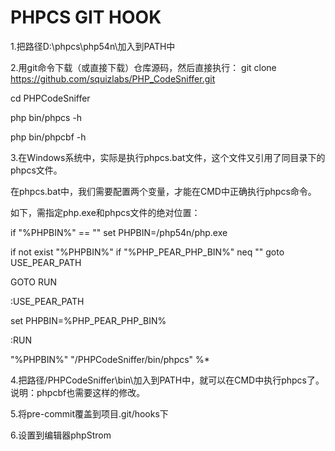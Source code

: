 PHPCS GIT HOOK
======================

1.把路径D:\phpcs\php54n\加入到PATH中

2.用git命令下载（或直接下载）仓库源码，然后直接执行：
git clone https://github.com/squizlabs/PHP_CodeSniffer.git

cd PHPCodeSniffer

php bin/phpcs -h

php bin/phpcbf -h


3.在Windows系统中，实际是执行phpcs.bat文件，这个文件又引用了同目录下的phpcs文件。

在phpcs.bat中，我们需要配置两个变量，才能在CMD中正确执行phpcs命令。

如下，需指定php.exe和phpcs文件的绝对位置：

if "%PHPBIN%" == "" set PHPBIN=/php54n/php.exe

if not exist "%PHPBIN%" if "%PHP_PEAR_PHP_BIN%" neq "" goto USE_PEAR_PATH

GOTO RUN

:USE_PEAR_PATH

set PHPBIN=%PHP_PEAR_PHP_BIN%

:RUN

"%PHPBIN%" "/PHPCodeSniffer/bin/phpcs" %*


4.把路径/PHPCodeSniffer\bin\加入到PATH中，就可以在CMD中执行phpcs了。
说明：phpcbf也需要这样的修改。

5.将pre-commit覆盖到项目.git/hooks下

6.设置到编辑器phpStrom

